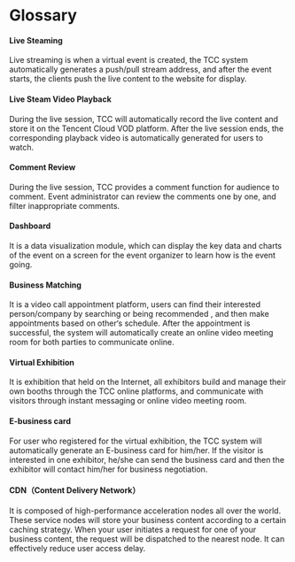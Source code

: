 # Glossary

#### Live Steaming

Live streaming is when a virtual event is created, the TCC system automatically generates a push/pull stream address, and after the event starts, the clients push the live content to the website for display. 

#### Live Steam Video Playback

During the live session, TCC will automatically record the live content and store it on the Tencent Cloud VOD platform. After the live session ends, the corresponding playback video is automatically generated for users to watch.

#### Comment Review

During the live session, TCC provides a comment function for audience to comment. Event administrator can review the comments one by one, and filter inappropriate comments.

#### Dashboard

It is a data visualization module, which can display the key data and charts of the event on a screen for the event organizer to learn how is the event going.

#### Business Matching

It is a video call appointment platform, users can find their interested person/company by searching or being recommended , and then make appointments based on other‘s schedule. After the appointment is successful, the system will automatically create an online video meeting room for both parties to communicate online.

#### Virtual Exhibition

It is exhibition that held on the Internet, all exhibitors build and manage their own booths through the TCC online platforms, and communicate with visitors through instant messaging or online video meeting room.

#### E-business card

For user who registered for the virtual exhibition, the TCC system will automatically generate an E-business card for him/her. If the visitor is interested in one exhibitor, he/she can send the business card and then the exhibitor will contact him/her for business negotiation.

#### CDN（Content Delivery Network）

It is composed of high-performance acceleration nodes all over the world. These service nodes will store your business content according to a certain caching strategy. When your user initiates a request for one of your business content, the request will be dispatched to the nearest node. It can effectively reduce user access delay. 